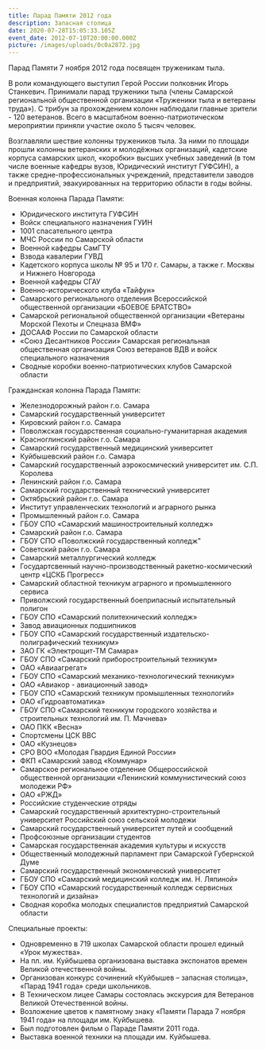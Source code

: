 ```yaml
---
title: Парад Памяти 2012 года
description: Запасная столица
date: 2020-07-28T15:05:33.105Z
event_date: 2012-07-10T20:00:00.000Z
picture: /images/uploads/0c0a2872.jpg
---
```

Парад Памяти 7 ноября 2012 года посвящен труженикам тыла.

В роли командующего выступил Герой России полковник Игорь Станкевич. Принимали парад труженики тыла (члены Самарской региональной общественной организации «Труженики тыла и ветераны труда»). С трибун за прохождением колонн наблюдали главные зрители - 120 ветеранов. Всего в масштабном военно-патриотическом мероприятии приняли участие около 5 тысяч человек.

Возглавляли шествие колонны тружеников тыла. За ними по площади прошли колонны ветеранских и молодёжных организаций, кадетские корпуса самарских школ, «коробки» высших учебных заведений (в том числе военные кафедры вузов, Юридический институт ГУФСИН), а также средне-профессиональных учреждений, представители заводов и предприятий, эвакуированных на территорию области в годы войны.

Военная колонна Парада Памяти:

* Юридического института ГУФСИН
* Войск специального назначения ГУИН
* 1001 спасательного центра
* МЧС России по Самарской области
* Военной кафедры СамГТУ 
* Взвода кавалерии ГУВД
* Кадетского корпуса школы № 95 и 170 г. Самары, а также г. Москвы и Нижнего Новгорода
* Военной кафедры СГАУ
* Военно-исторического клуба «Тайфун»
* Самарского регионального отделения Всероссийской общественной организации «БОЕВОЕ БРАТСТВО»
* Самарской региональной общественной организации «Ветераны Морской Пехоты и Спецназа ВМФ»
* ДОСААФ России по Самарской области
* «Союз Десантников России» Самарская региональная общественная организация Союз ветеранов ВДВ и войск специального назначения
* Сводные коробки военно-патриотических клубов Самарской области

Гражданская колонна Парада Памяти: 

* Железнодорожный район г.о. Самара
* Самарский государственный университет
* Кировский район г.о. Самара
* Поволжская государственная социально-гуманитарная академия
* Красноглинский район г.о. Самара
* Самарский государственный медицинский университет
* Куйбышевский район г.о. Самара
* Самарский государственный аэрокосмический университет им. С.П. Королева
* Ленинский район г.о. Самара
* Самарский государственный технический университет
* Октябрьский район г.о. Самара
* Институт управленческих технологий и аграрного рынка
* Промышленный район г.о. Самара
* ГБОУ СПО «Самарский машиностроительный колледж»
* Самарский район г.о. Самара
* ГБОУ СПО «Поволжский государственный колледж"
* Советский район г.о. Самара
* Самарский металлургический колледж
* Государтсвенный научно-производственный ракетно-космический центр «ЦСКБ Прогресс»
* Самарский областной техникум аграрного и промышленного сервиса
* Приволжский государственный боеприпасный испытательный полигон
* ГБОУ СПО «Самарский политехнический колледж»
* Завод авиационных подшипников	
* ГБОУ СПО «Самарский государственный издательско-полиграфический техникум»
* ЗАО ГК «Электрощит-ТМ Самара»	
* ГБОУ СПО «Самарский приборостроительный техникум»
* ОАО «Авиаагрегат»	
* ГБОУ СПО «Самарский механико-технологический техникум»
* ОАО «Авиакор - авиационный завод»	
* ГБОУ СПО «Самарский техникум промышленных технологий»
* ОАО «Гидроавтоматика»	
* ГБОУ СПО «Самарский техникум городского хозяйства и строительных технологий им. П. Мачнева»
* ОАО ПКК «Весна»	
* Спортсмены ЦСК ВВС
* ОАО «Кузнецов»	
* СРО ВОО «Молодая Гвардия Единой России»
* ФКП «Самарский завод «Коммунар»	
* Самарское региональное отделение Общероссийской общественной организации «Ленинский коммунистический союз молодежи РФ»
* ОАО «РЖД» 	
* Российские студенческие отряды
* Самарский государственный архитектурно-строительный университет	Российский союз сельской молодежи
* Самарский государственный университет путей и сообщений	
* Профсоюзные организации студентов
* Самарская государственная академия культуры и искусств	
* Общественный молодежный парламент при Самарской Губернской Думе
* Самарский государственный экономический университет	
* ГБОУ СПО «Самарский медицинский колледж им. Н. Ляпиной»
* ГБОУ СПО «Самарский государственный колледж сервисных технологий и дизайна»	
* Сводная коробка молодых специалистов предприятий Самарской области

Специальные проекты:

* Одновременно в 719 школах Самарской области прошел единый «Урок мужества».
* На пл. им. Куйбышева организована выставка экспонатов времен Великой отечественной войны.
* Организован конкурс сочинений  «Куйбышев – запасная столица», «Парад 1941 года» среди школьников.
* В Техническом лицее Самары состоялась экскурсия для Ветеранов Великой Отечественной войны.
* Возложение цветов к памятному знаку «Памяти Парада 7 ноября 1941 года» на площади им. Куйбышева.
* Был подготовлен фильм о Параде Памяти 2011 года.
* Выставка военной техники на площади им. Куйбышева.